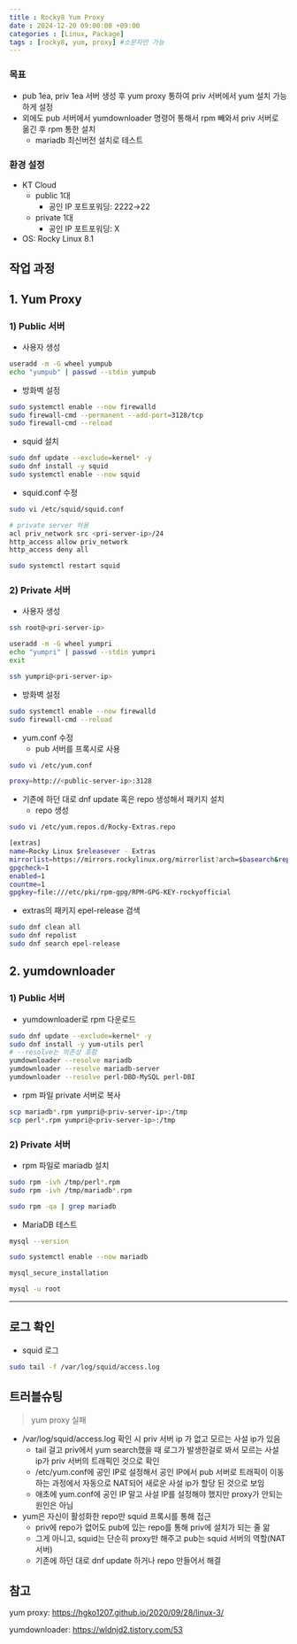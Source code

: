 ```yaml
---
title : Rocky8 Yum Proxy
date : 2024-12-20 09:00:00 +09:00
categories : [Linux, Package]
tags : [rocky8, yum, proxy] #소문자만 가능
---
```


### 목표

- pub 1ea, priv 1ea 서버 생성 후 yum proxy 통하여 priv 서버에서 yum 설치 가능하게 설정
- 외에도 pub 서버에서 yumdownloader 명령어 통해서 rpm 빼와서 priv 서버로 옮긴 후 rpm 통한 설치
    - mariadb 최신버전 설치로 테스트

### 환경 설정

- KT Cloud
    - public 1대
        - 공인 IP 포트포워딩: 2222→22
    - private 1대
        - 공인 IP 포트포워딩: X
- OS: Rocky Linux 8.1

## 작업 과정

## 1. Yum Proxy

### 1) Public 서버

- 사용자 생성

```bash
useradd -m -G wheel yumpub
echo "yumpub" | passwd --stdin yumpub
```

- 방화벽 설정

```bash
sudo systemctl enable --now firewalld 
sudo firewall-cmd --permanent --add-port=3128/tcp
sudo firewall-cmd --reload
```

- squid 설치

```bash
sudo dnf update --exclude=kernel* -y
sudo dnf install -y squid
sudo systemctl enable --now squid
```

- squid.conf 수정

```bash
sudo vi /etc/squid/squid.conf

# private server 허용
acl priv_network src <pri-server-ip>/24
http_access allow priv_network
http_access deny all

sudo systemctl restart squid
```

### 2) Private 서버

- 사용자 생성

```bash
ssh root@<pri-server-ip>

useradd -m -G wheel yumpri
echo "yumpri" | passwd --stdin yumpri
exit

ssh yumpri@<pri-server-ip>
```

- 방화벽 설정

```bash
sudo systemctl enable --now firewalld 
sudo firewall-cmd --reload
```

- yum.conf 수정
    - pub 서버를 프록시로 사용

```bash
sudo vi /etc/yum.conf

proxy=http://<public-server-ip>:3128
```

- 기존에 하던 대로 dnf update 혹은 repo 생성해서 패키지 설치
    - repo 생성

```bash
sudo vi /etc/yum.repos.d/Rocky-Extras.repo

[extras]
name=Rocky Linux $releasever - Extras
mirrorlist=https://mirrors.rockylinux.org/mirrorlist?arch=$basearch&repo=extras-$releasever
gpgcheck=1
enabled=1
countme=1
gpgkey=file:///etc/pki/rpm-gpg/RPM-GPG-KEY-rockyofficial
```

- extras의 패키지 epel-release 검색

```bash
sudo dnf clean all
sudo dnf repolist
sudo dnf search epel-release
```

## 2. yumdownloader

### 1) Public 서버

- yumdownloader로 rpm 다운로드

```bash
sudo dnf update --exclude=kernel* -y
sudo dnf install -y yum-utils perl
# --resolve는 의존성 포함
yumdownloader --resolve mariadb
yumdownloader --resolve mariadb-server
yumdownloader --resolve perl-DBD-MySQL perl-DBI
```

- rpm 파일 private 서버로 복사

```bash
scp mariadb*.rpm yumpri@<priv-server-ip>:/tmp
scp perl*.rpm yumpri@<priv-server-ip>:/tmp
```

### 2) Private 서버

- rpm 파일로 mariadb 설치

```bash
sudo rpm -ivh /tmp/perl*.rpm
sudo rpm -ivh /tmp/mariadb*.rpm

sudo rpm -qa | grep mariadb
```

- MariaDB 테스트

```bash
mysql --version

sudo systemctl enable --now mariadb

mysql_secure_installation 

mysql -u root
```

---

## 로그 확인

- squid 로그

```bash
sudo tail -f /var/log/squid/access.log
```

## 트러블슈팅

> yum proxy 실패
> 
- /var/log/squid/access.log 확인 시 priv 서버 ip 가 없고 모르는 사설 ip가 있음
    - tail 걸고 priv에서 yum search했을 때 로그가 발생한걸로 봐서 모르는 사설 ip가 priv 서버의 트래픽인 것으로 확인
    - /etc/yum.conf에 공인 IP로 설정해서 공인 IP에서 pub 서버로 트래픽이 이동하는 과정에서 자동으로 NAT되어 새로운 사설 ip가 할당 된 것으로 보임
    - 애초에 yum.conf에 공인 IP 말고 사설 IP를 설정해야 했지만 proxy가 안되는 원인은 아님
- yum은 자신이 활성화한 repo만 squid 프록시를 통해 접근
    - priv에 repo가 없어도 pub에 있는 repo를 통해 priv에 설치가 되는 줄 앎
    - 그게 아니고, squid는 단순히 proxy만 해주고 pub는 squid 서버의 역할(NAT 서버)
    - 기존에 하던 대로 dnf update 하거나 repo 만들어서 해결

## 참고

yum proxy:
https://hgko1207.github.io/2020/09/28/linux-3/

yumdownloader:
https://wldnjd2.tistory.com/53